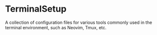 # TerminalSetup
A collection of configuration files for various tools commonly used in the terminal environment, such as Neovim, Tmux, etc.
